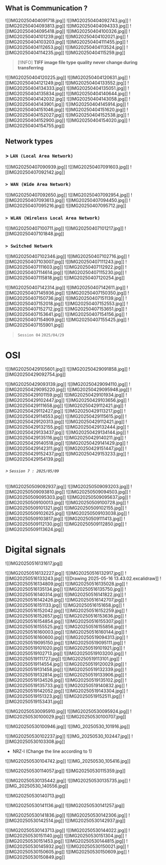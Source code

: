 ## What is Communication ?
![[IMG20250404091718.jpg]]
![[IMG20250404092743.jpg]]
![[IMG20250404093813.jpg]]
![[IMG20250404094333.jpg]]
![[IMG20250404095418.jpg]]
![[IMG20250404100326.jpg]]
![[IMG20250404101239.jpg]]
![[IMG20250404102021.jpg]]
![[IMG20250404103203.jpg]]
![[IMG20250404111455.jpg]]
![[IMG20250404112653.jpg]]
![[IMG20250404113524.jpg]]
![[IMG20250404114235.jpg]]
![[IMG20250404115259.jpg]]

>[!INFO]
> **TIFF image file type quality never change during transferring**

![[IMG20250404120225.jpg]]
![[IMG20250404120631.jpg]]
![[IMG20250404121249.jpg]]
![[IMG20250404133552.jpg]]
![[IMG20250404134333.jpg]]
![[IMG20250404135051.jpg]]
![[IMG20250404135834.jpg]]
![[IMG20250404140644.jpg]]
![[IMG20250404142032.jpg]]
![[IMG20250404143058.jpg]]
![[IMG20250404143901.jpg]]
![[IMG20250404145914.jpg]]
![[IMG20250404151046.jpg]]
![[IMG20250404151620.jpg]]
![[IMG20250404152027.jpg]]
![[IMG20250404152538.jpg]]
![[IMG20250404152900.jpg]]
![[IMG20250404154020.jpg]]
![[IMG20250404154755.jpg]]




## Network types

### > `LAN (Local Area Network)`

![[IMG20250407090939.jpg]]
![[IMG20250407091603.jpg]]
![[IMG20250407092142.jpg]]



### `> WAN (Wide Area Network)`
![[IMG20250407092650.jpg]]
![[IMG20250407092954.jpg]]
![[IMG20250407093613.jpg]]
![[IMG20250407094450.jpg]]
![[IMG20250407095216.jpg]]
![[IMG20250407095712.jpg]]



  
### `> WLAN (Wireless Local Area Network)`
![[IMG20250407100711.jpg]]
![[IMG20250407101217.jpg]]
![[IMG20250407101848.jpg]]

### `> Switched Network`
![[IMG20250407102346.jpg]]
![[IMG20250407102716.jpg]]
![[IMG20250407103007.jpg]]
![[IMG20250407111243.jpg]]
![[IMG20250407111603.jpg]]
![[IMG20250407112922.jpg]]
![[IMG20250407114614.jpg]]
![[IMG20250407115230.jpg]]
![[IMG20250407115818.jpg]]
![[IMG20250407120254.jpg]]











![[IMG20250407142314.jpg]]
![[IMG20250407142611.jpg]]
![[IMG20250407145936.jpg]]
![[IMG20250407150350.jpg]]
![[IMG20250407150736.jpg]]
![[IMG20250407151139.jpg]]
![[IMG20250407152018.jpg]]
![[IMG20250407152553.jpg]]
![[IMG20250407152712.jpg]]
![[IMG20250407153651.jpg]]
![[IMG20250407153641.jpg]]
![[IMG20250407154156.jpg]]
![[IMG20250407154909.jpg]]
![[IMG20250407155425.jpg]]
![[IMG20250407155901.jpg]]

>`Session 04` `2025/04/29`
# OSI
![[IMG20250429105601.jpg]]
![[IMG20250429091858.jpg]]
![[IMG20250429092754.jpg]]

![[IMG20250429093139.jpg]]
![[IMG20250429094110.jpg]]
![[IMG20250429095220.jpg]]
![[IMG20250429095948.jpg]]
![[IMG20250429101159.jpg]]
![[IMG20250429101934.jpg]]
![[IMG20250429102447.jpg]]
![[IMG20250429103656.jpg]]
![[IMG20250429111658.jpg]]
![[IMG20250429112421.jpg]]
![[IMG20250429112427.jpg]]
![[IMG20250429113217.jpg]]
![[IMG20250429114553.jpg]]
![[IMG20250429115615.jpg]]
![[IMG20250429120313.jpg]]
![[IMG20250429112421.jpg]]
![[IMG20250429132155.jpg]]
![[IMG20250429132444.jpg]]
![[IMG20250429133437.jpg]]
![[IMG20250429134144.jpg]]
![[IMG20250429135116.jpg]]
![[IMG20250429140211.jpg]]
![[IMG20250429140518.jpg]]
![[IMG20250429141429.jpg]]
![[IMG20250429142311.jpg]]
![[IMG20250429151447.jpg]]
![[IMG20250429152437.jpg]]
![[IMG20250429153233.jpg]]
![[IMG20250429154139.jpg]]
###### > ` Session 7 : 2025/05/09 `
![[IMG20250509092937.jpg]]
![[IMG20250509093203.jpg]]
![[IMG20250509093810.jpg]]
 ![[IMG20250509094503.jpg]]
![[IMG20250509095303.jpg]]
![[IMG20250509095637.jpg]]
![[IMG20250509100013.jpg]]
![[IMG20250509100728.jpg]]
![[IMG20250509101321.jpg]]
![[IMG20250509102155.jpg]]
![[IMG20250509102625.jpg]]
![[IMG20250509103038.jpg]]
![[IMG20250509103817.jpg]]
![[IMG20250509111413.jpg]]
![[IMG20250509112130.jpg]]
![[IMG20250509112850.jpg]]
![[IMG20250509113624.jpg]]

# Digital signals

![[IMG20250516131617.jpg]]

![[IMG20250516132227.jpg]]
![[IMG20250516132917.jpg]]
![[IMG20250516133243.jpg]]
![[Drawing 2025-05-16 13.43.02.excalidraw]]
![[IMG20250516134809.jpg]]
![[IMG20250516135028.jpg]]
![[IMG20250516135134.jpg]]
![[IMG20250516135750.jpg]]
![[IMG20250516140314.jpg]]
![[IMG20250516141822.jpg]]
![[IMG20250516142426.jpg]]
![[IMG20250516142707.jpg]]
![[IMG20250516151133.jpg]]
![[IMG20250516151658.jpg]]
![[IMG20250516152042.jpg]]
![[IMG20250516152259.jpg]]
![[IMG20250516152657.jpg]]
![[IMG20250516153636.jpg]]
![[IMG20250516154854.jpg]]
![[IMG20250516155307.jpg]]
![[IMG20250516155525.jpg]]
![[IMG20250516155856.jpg]]
![[IMG20250516160003.jpg]]
![[IMG20250516160144.jpg]]
![[IMG20250516160600.jpg]]
![[IMG20250519094313.jpg]]
![[IMG20250519095150.jpg]]
![[IMG20250519095111.jpg]]
![[IMG20250519101020.jpg]]
![[IMG20250519101921.jpg]]
![[IMG20250519102713.jpg]]
![[IMG20250519103200.jpg]]
![[IMG20250519111727.jpg]]
![[IMG20250519113101.jpg]]
![[IMG20250519114554.jpg]]
![[IMG20250519120029.jpg]]
![[IMG20250519131458.jpg]]
![[IMG20250519132339.jpg]]
![[IMG20250519132814.jpg]]
![[IMG20250519133906.jpg]]
![[IMG20250519134526.jpg]]
![[IMG20250519135102.jpg]]
![[IMG20250519135733.jpg]]
![[IMG20250519140832.jpg]]
![[IMG20250519142052.jpg]]
![[IMG20250519143304.jpg]]
![[IMG20250519151323.jpg]]
![[IMG20250519152511.jpg]]
![[IMG20250519153431.jpg]]



![[IMG20250530095910.jpg]]
![[IMG20250530095924.jpg]]
![[IMG20250530100029.jpg]]
![[IMG20250530100707.jpg]]

![[IMG20250530100946.jpg]]
![[IMG_20250530_101916.jpg]]

![[IMG20250530102237.jpg]]
![[IMG_20250530_102447.jpg]]
![[IMG20250530103308.jpg]]
- NRZ-I (Change the line according to 1)

![[IMG20250530104742.jpg]]
![[IMG_20250530_105416.jpg]]


![[IMG20250530114057.jpg]]
![[IMG20250530115359.jpg]]

![[IMG20250530135442.jpg]]
![[IMG20250530135735.jpg]]
![[IMG_20250530_140556.jpg]]

![[IMG20250530140713.jpg]]

![[IMG20250530141136.jpg]]
![[IMG20250530141257.jpg]]

![[IMG20250530141836.jpg]]
![[IMG20250530142306.jpg]]
![[IMG20250530142514.jpg]]
![[IMG20250530142937.jpg]]

![[IMG20250530143713.jpg]]
![[IMG20250530144022.jpg]]
![[IMG20250530151140.jpg]]
![[IMG20250530151304.jpg]]
![[IMG20250530151453.jpg]]
![[IMG20250530144815.jpg]]
![[IMG20250530145932.jpg]]
![[IMG20250530150021.jpg]]
![[IMG20250530150605.jpg]]
![[IMG20250530150609.jpg]]
![[IMG20250530150849.jpg]]



